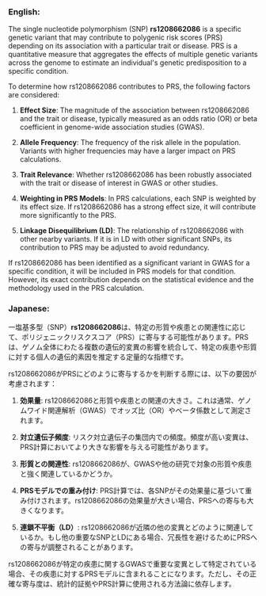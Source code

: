### English:
The single nucleotide polymorphism (SNP) **rs1208662086** is a specific genetic variant that may contribute to polygenic risk scores (PRS) depending on its association with a particular trait or disease. PRS is a quantitative measure that aggregates the effects of multiple genetic variants across the genome to estimate an individual's genetic predisposition to a specific condition.

To determine how rs1208662086 contributes to PRS, the following factors are considered:

1. **Effect Size**: The magnitude of the association between rs1208662086 and the trait or disease, typically measured as an odds ratio (OR) or beta coefficient in genome-wide association studies (GWAS).
   
2. **Allele Frequency**: The frequency of the risk allele in the population. Variants with higher frequencies may have a larger impact on PRS calculations.

3. **Trait Relevance**: Whether rs1208662086 has been robustly associated with the trait or disease of interest in GWAS or other studies.

4. **Weighting in PRS Models**: In PRS calculations, each SNP is weighted by its effect size. If rs1208662086 has a strong effect size, it will contribute more significantly to the PRS.

5. **Linkage Disequilibrium (LD)**: The relationship of rs1208662086 with other nearby variants. If it is in LD with other significant SNPs, its contribution to PRS may be adjusted to avoid redundancy.

If rs1208662086 has been identified as a significant variant in GWAS for a specific condition, it will be included in PRS models for that condition. However, its exact contribution depends on the statistical evidence and the methodology used in the PRS calculation.

### Japanese:
一塩基多型（SNP）**rs1208662086**は、特定の形質や疾患との関連性に応じて、ポリジェニックリスクスコア（PRS）に寄与する可能性があります。PRSは、ゲノム全体にわたる複数の遺伝的変異の影響を統合して、特定の疾患や形質に対する個人の遺伝的素因を推定する定量的な指標です。

rs1208662086がPRSにどのように寄与するかを判断する際には、以下の要因が考慮されます：

1. **効果量**: rs1208662086と形質や疾患との関連の大きさ。これは通常、ゲノムワイド関連解析（GWAS）でオッズ比（OR）やベータ係数として測定されます。

2. **対立遺伝子頻度**: リスク対立遺伝子の集団内での頻度。頻度が高い変異は、PRS計算においてより大きな影響を与える可能性があります。

3. **形質との関連性**: rs1208662086が、GWASや他の研究で対象の形質や疾患と強く関連しているかどうか。

4. **PRSモデルでの重み付け**: PRS計算では、各SNPがその効果量に基づいて重み付けされます。rs1208662086の効果量が大きい場合、PRSへの寄与も大きくなります。

5. **連鎖不平衡（LD）**: rs1208662086が近隣の他の変異とどのように関連しているか。もし他の重要なSNPとLDにある場合、冗長性を避けるためにPRSへの寄与が調整されることがあります。

rs1208662086が特定の疾患に関するGWASで重要な変異として特定されている場合、その疾患に対するPRSモデルに含まれることになります。ただし、その正確な寄与度は、統計的証拠やPRS計算に使用される方法論に依存します。


